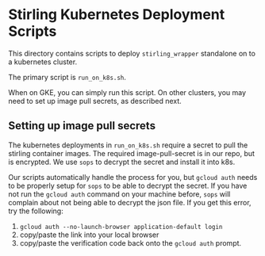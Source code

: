 # Stirling Kubernetes Deployment Scripts

This directory contains scripts to deploy `stirling_wrapper` standalone on to a kubernetes cluster.

The primary script is `run_on_k8s.sh`.

When on GKE, you can simply run this script. On other clusters, you may need to set up image pull secrets, as described next.

## Setting up image pull secrets

The kubernetes deployments in `run_on_k8s.sh` require a secret to pull the stirling container images. The required image-pull-secret is in our repo, but is encrypted. We use `sops` to decrypt the secret and install it into k8s.

Our scripts automatically handle the process for you, but `gcloud auth` needs to be properly setup for `sops` to be able to decrypt the secret. If you have not run the `gcloud auth` command on your machine before, `sops`  will complain about not being able to decrypt the json file. If you get this error, try the following:

1. `gcloud auth --no-launch-browser application-default login`
2. copy/paste the link into your local browser
3. copy/paste the verification code back onto the `gcloud auth` prompt.
